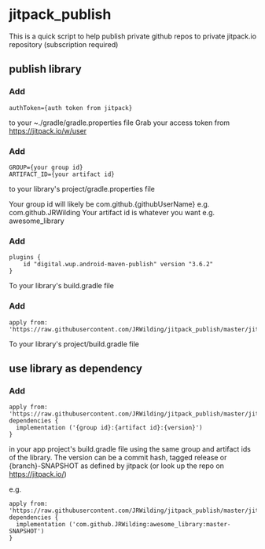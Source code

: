 # jitpack_publish

This is a quick script to help publish private github repos to private jitpack.io repository (subscription required)

## publish library

### Add
```
authToken={auth token from jitpack}
```
to your ~./gradle/gradle.properties file
Grab your access token from https://jitpack.io/w/user

### Add
```
GROUP={your group id}
ARTIFACT_ID={your artifact id}
```
to your library's project/gradle.properties file

Your group id will likely be com.github.{githubUserName} e.g. com.github.JRWilding
Your artifact id is whatever you want e.g. awesome_library

### Add
```
plugins {
	id "digital.wup.android-maven-publish" version "3.6.2"
}
```
To your library's build.gradle file

### Add
```
apply from: 'https://raw.githubusercontent.com/JRWilding/jitpack_publish/master/jitpack_publish.gradle'
```
To your library's project/build.gradle file

## use library as dependency

### Add
```
apply from: 'https://raw.githubusercontent.com/JRWilding/jitpack_publish/master/jitpack_publish.gradle'
dependencies {
  implementation ('{group id}:{artifact id}:{version}')
}
```
in your app project's build.gradle file using the same group and artifact ids of the library. The version can be a commit hash, tagged release or {branch}-SNAPSHOT as defined by jitpack (or look up the repo on https://jitpack.io/)

e.g.
```
apply from: 'https://raw.githubusercontent.com/JRWilding/jitpack_publish/master/jitpack_publish.gradle'
dependencies {
  implementation ('com.github.JRWilding:awesome_library:master-SNAPSHOT')
}
```
